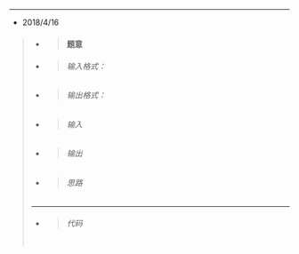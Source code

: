 ## 
---  

* 2018/4/16    
> * > #### 题意  
>       
> 
> * > ###### 输入格式：
>       
> * > ######  输出格式：
>        
>
> * > ######  输入
>          
>        
> * > ######  输出
>       
>
> * > ###### 思路
>
>---       
> * > ###### 代码
>       
>   ```cpp
 ```